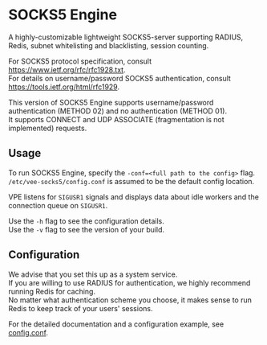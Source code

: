 # SOCKS5 Engine

A highly-customizable lightweight SOCKS5-server supporting RADIUS, Redis, subnet whitelisting and blacklisting, session counting.

For SOCKS5 protocol specification, consult https://www.ietf.org/rfc/rfc1928.txt.  
For details on username/password SOCKS5 authentication, consult https://tools.ietf.org/html/rfc1929.

This version of SOCKS5 Engine supports username/password authentication (METHOD 02) and no authentication (METHOD 01).  
It supports CONNECT and UDP ASSOCIATE (fragmentation is not implemented) requests.

## Usage

To run SOCKS5 Engine, specify the `-conf=<full path to the config>` flag. `/etc/vee-socks5/config.conf` is assumed to be the default config location.

VPE listens for `SIGUSR1` signals and displays data about idle workers and the connection queue on `SIGUSR1`.

Use the `-h` flag to see the configuration details.  
Use the `-v` flag to see the version of your build.

## Configuration

We advise that you set this up as a system service.  
If you are willing to use RADIUS for authentication, we highly recommend running Redis for caching.  
No matter what authentication scheme you choose, it makes sense to run Redis to keep track of your users' sessions.

For the detailed documentation and a configuration example, see [config.conf](https://github.com/VeeSecurity/SOCKS5Engine/blob/master/config.conf).
